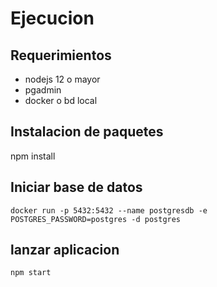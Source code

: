 # Ejecucion

## Requerimientos

- nodejs 12 o mayor
- pgadmin
- docker o bd local

## Instalacion de paquetes

npm install

## Iniciar base de datos

```
docker run -p 5432:5432 --name postgresdb -e POSTGRES_PASSWORD=postgres -d postgres
```

## lanzar aplicacion

```
npm start
```
